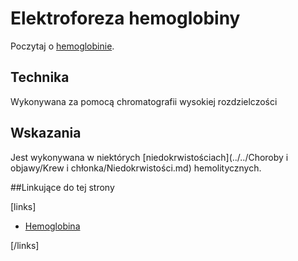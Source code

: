 # Elektroforeza hemoglobiny

Poczytaj o [hemoglobinie](./Hemoglobina.md).



## Technika

Wykonywana za pomocą chromatografii wysokiej rozdzielczości



## Wskazania

Jest wykonywana w niektórych [niedokrwistościach](../../Choroby i objawy/Krew i chłonka/Niedokrwistości.md) hemolitycznych.



##Linkujące do tej strony

[links]

- [Hemoglobina](./Hemoglobina.md)


[/links]











